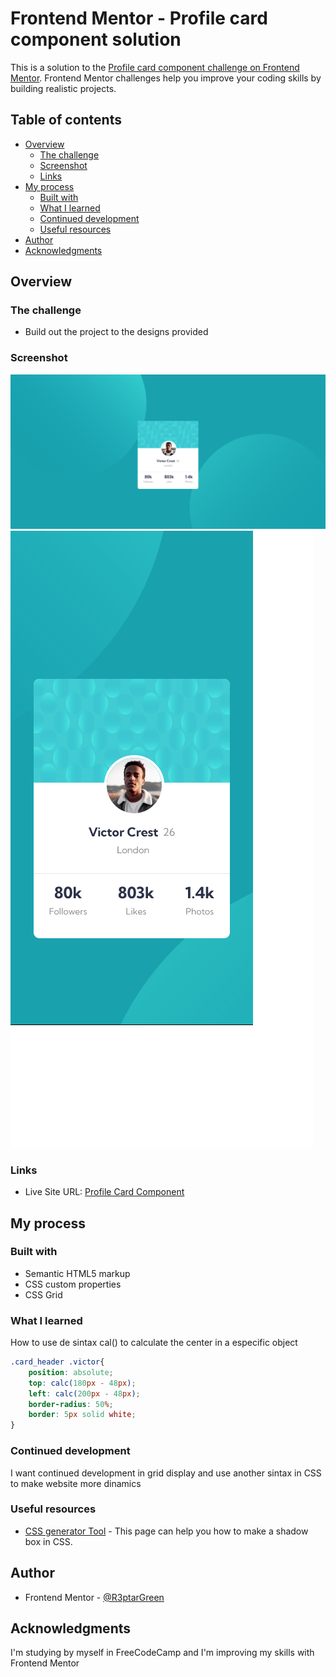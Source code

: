 # Frontend Mentor - Profile card component solution

This is a solution to the [Profile card component challenge on Frontend Mentor](https://www.frontendmentor.io/challenges/profile-card-component-cfArpWshJ). Frontend Mentor challenges help you improve your coding skills by building realistic projects. 

## Table of contents

- [Overview](#overview)
  - [The challenge](#the-challenge)
  - [Screenshot](#screenshot)
  - [Links](#links)
- [My process](#my-process)
  - [Built with](#built-with)
  - [What I learned](#what-i-learned)
  - [Continued development](#continued-development)
  - [Useful resources](#useful-resources)
- [Author](#author)
- [Acknowledgments](#acknowledgments)

## Overview

### The challenge

- Build out the project to the designs provided

### Screenshot

![Desktop](./images/Screenshot%201Profile%20card%20component.png)
![Mobile](./images/Screenshot%202Profile%20card%20component.png)

### Links

- Live Site URL: [Profile Card Component](https://timely-sundae-2c5af3.netlify.app/)

## My process

### Built with

- Semantic HTML5 markup
- CSS custom properties
- CSS Grid

### What I learned

How to use de sintax cal() to calculate the center in a especific object

```css
.card_header .victor{
    position: absolute;
    top: calc(180px - 48px);
    left: calc(200px - 48px);
    border-radius: 50%;
    border: 5px solid white;
}
```

### Continued development

I want continued development in grid display and use another sintax in CSS to make website more dinamics

### Useful resources

- [CSS generator Tool](https://cssgenerator.org/) - This page can help you how to make a shadow box in CSS. 

## Author

- Frontend Mentor - [@R3ptarGreen](https://www.frontendmentor.io/profile/yourusername)


## Acknowledgments

I'm studying by myself in FreeCodeCamp and I'm improving my skills with Frontend Mentor
